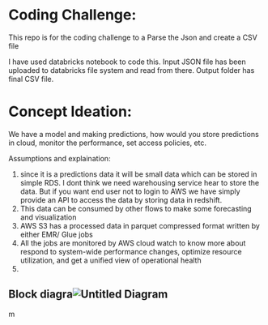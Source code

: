 # Coding Challenge:
This repo is for the coding challenge to a Parse the Json and create a CSV file 

I have used databricks notebook to code this. Input JSON file has been uploaded to databricks file system and read from there. Output folder has final CSV file.

# Concept Ideation:
We have a model and making predictions, how would you store predictions in cloud, monitor the performance, set access policies, etc.

Assumptions and explaination:
1. since it is a predictions data it will be small data which can be stored in simple RDS. I dont think we need warehousing service hear to store the data. But if you want end user not to login to AWS we have simply provide an API to access the data by storing data in redshift.
2. This data can be consumed by other flows to make some forecasting and visualization
3. AWS S3 has a processed data in parquet compressed format written by either EMR/ Glue jobs
4. All the jobs are monitored by AWS cloud watch to know more about respond to system-wide performance changes, optimize resource utilization, and get a unified view of operational health
5. 

## Block diagra![Untitled Diagram](https://user-images.githubusercontent.com/26443357/119561254-f1779700-bd72-11eb-95cd-5b5577410f9f.jpg)
m


